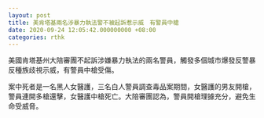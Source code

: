 ```yaml
---
layout: post
title: 美肯塔基兩名涉暴力執法警不被起訴惹示威　有警員中槍
date: 2020-09-24 12:05:42.000000000 +08:00
categories: rthk
---
```


美國肯塔基州大陪審團不起訴涉嫌暴力執法的兩名警員，觸發多個城市爆發反警暴反種族歧視示威，有警員中槍受傷。

案中死者是一名黑人女醫護，三名白人警員調查毒品案期間，女醫護的男友開槍，警員連開多槍還擊，女醫護中槍死亡。大陪審團認為，警員開槍理據充分，避免生命受威脅。
